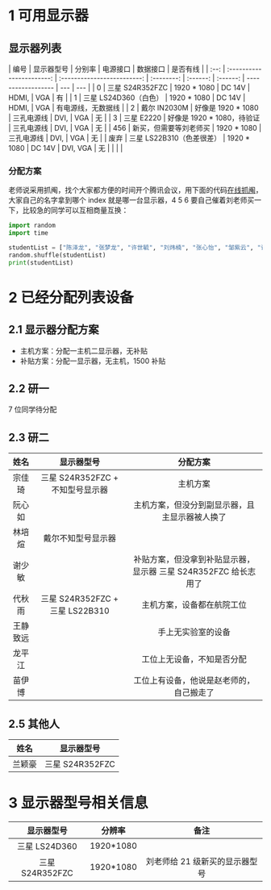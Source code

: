 # 1 可用显示器

## 显示器列表

| 编号 |        显示器型号         |           分别率            |  电源接口  | 数据接口 | 是否有线 |
| :--: | :-----------------------: | :-------------------------: | :--------: | :------: | :------: | ------------------ | --- | --- |
|  0   |      三星 S24R352FZC      |        1920 \* 1080         |   DC 14V   |  HDMI,   |   VGA    | 有                 |
|  1   |   三星 LS24D360（白色）   |        1920 \* 1080         |   DC 14V   |  HDMI,   |   VGA    | 有电源线，无数据线 |
|  2   |       戴尔 IN2030M        |     好像是 1920 \* 1080     | 三孔电源线 |   DVI,   |   VGA    | 无                 |
|  3   |        三星 E2220         | 好像是 1920 \* 1080，待验证 | 三孔电源线 |   DVI,   |   VGA    | 无                 |
| 456  |  新买，但需要等刘老师买   |        1920 \* 1080         | 三孔电源线 |   DVI,   |   VGA    | 无                 |
| 废弃 | 三星 LS22B310（色差很差） |        1920 \* 1080         |   DC 14V   | DVI, VGA |    无    |                    |     |     |

### 分配方案

老师说采用抓阄，找个大家都方便的时间开个腾讯会议，用下面的代码[在线抓阄](https://www.bejson.com/runcode/python3/)，大家自己的名字拿到哪个 index 就是哪一台显示器，4 5 6 要自己催着刘老师买一下，比较急的同学可以互相商量互换：

```py
import random
import time

studentList = ["陈泽龙", "张梦龙", "许世毓", "刘炜楠", "张心怡", "邹紫云", "许彦妮"]
random.shuffle(studentList)
print(studentList)
```

# 2 已经分配列表设备

## 2.1 显示器分配方案

- 主机方案：分配一主机二显示器，无补贴
- 补贴方案：分配一显示器，无主机，1500 补贴

## 2.2 研一

7 位同学待分配

## 2.3 研二

|   姓名   |            显示器型号            |                            分配方案                             |
| :------: | :------------------------------: | :-------------------------------------------------------------: |
|  宗佳琦  | 三星 S24R352FZC + 不知型号显示器 |                            主机方案                             |
|  阮心如  |                                  |         主机方案，但没分到副显示器，且主显示器被人换了          |
|  林培煊  |        戴尔不知型号显示器        |                                                                 |
|  谢少敏  |                                  | 补贴方案，但没拿到补贴显示器，显示器 三星 S24R352FZC 给长志用了 |
|  代秋雨  | 三星 S24R352FZC + 三星 LS22B310  |                   主机方案，设备都在航院工位                    |
| 王静致远 |                                  |                       手上无实验室的设备                        |
|  龙平江  |                                  |                   工位上无设备，不知是否分配                    |
|  苗伊博  |                                  |            工位上有设备，他说是赵老师的，自己搬走了             |

## 2.5 其他人

|  姓名  |   显示器型号    |
| :----: | :-------------: |
| 兰颖豪 | 三星 S24R352FZC |

# 3 显示器型号相关信息

|   显示器型号    |   分辨率   |              备注              |
| :-------------: | :--------: | :----------------------------: |
|  三星 LS24D360  | 1920\*1080 |                                |
| 三星 S24R352FZC | 1920\*1080 | 刘老师给 21 级新买的显示器型号 |
